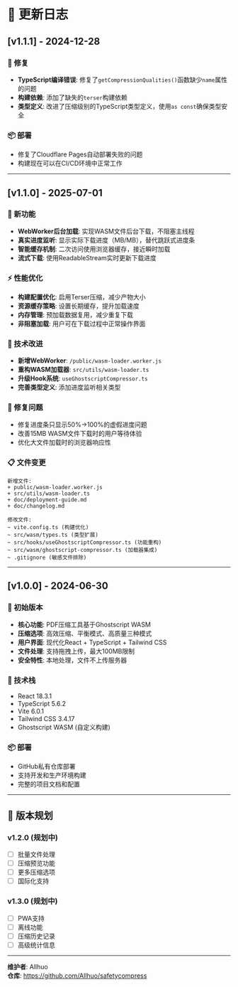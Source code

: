 # 📝 更新日志

## [v1.1.1] - 2024-12-28

### 🔧 修复
- **TypeScript编译错误**: 修复了`getCompressionQualities()`函数缺少`name`属性的问题
- **构建依赖**: 添加了缺失的`terser`构建依赖
- **类型定义**: 改进了压缩级别的TypeScript类型定义，使用`as const`确保类型安全

### 📦 部署
- 修复了Cloudflare Pages自动部署失败的问题
- 构建现在可以在CI/CD环境中正常工作

---

## [v1.1.0] - 2025-07-01

### 🚀 新功能
- **WebWorker后台加载**: 实现WASM文件后台下载，不阻塞主线程
- **真实进度监听**: 显示实际下载进度（MB/MB），替代跳跃式进度条
- **智能缓存机制**: 二次访问使用浏览器缓存，接近瞬时加载
- **流式下载**: 使用ReadableStream实时更新下载进度

### ⚡ 性能优化
- **构建配置优化**: 启用Terser压缩，减少产物大小
- **资源缓存策略**: 设置长期缓存，提升加载速度
- **内存管理**: 预加载数据复用，减少重复下载
- **非阻塞加载**: 用户可在下载过程中正常操作界面

### 🔧 技术改进
- **新增WebWorker**: `/public/wasm-loader.worker.js`
- **重构WASM加载器**: `src/utils/wasm-loader.ts`
- **升级Hook系统**: `useGhostscriptCompressor.ts`
- **完善类型定义**: 添加进度监听相关类型

### 🐛 修复问题
- 修复进度条只显示50%→100%的虚假进度问题
- 改善15MB WASM文件下载时的用户等待体验
- 优化大文件加载时的浏览器响应性

### 📋 文件变更
```
新增文件:
+ public/wasm-loader.worker.js
+ src/utils/wasm-loader.ts
+ doc/deployment-guide.md
+ doc/changelog.md

修改文件:
~ vite.config.ts (构建优化)
~ src/wasm/types.ts (类型扩展)
~ src/hooks/useGhostscriptCompressor.ts (功能重构)
~ src/wasm/ghostscript-compressor.ts (加载器集成)
~ .gitignore (敏感文件排除)
```

---

## [v1.0.0] - 2024-06-30

### 🎉 初始版本
- **核心功能**: PDF压缩工具基于Ghostscript WASM
- **压缩选项**: 高效压缩、平衡模式、高质量三种模式
- **用户界面**: 现代化React + TypeScript + Tailwind CSS
- **文件处理**: 支持拖拽上传，最大100MB限制
- **安全特性**: 本地处理，文件不上传服务器

### 🔧 技术栈
- React 18.3.1
- TypeScript 5.6.2
- Vite 6.0.1
- Tailwind CSS 3.4.17
- Ghostscript WASM (自定义构建)

### 📦 部署
- GitHub私有仓库部署
- 支持开发和生产环境构建
- 完整的项目文档和配置

---

## 🔄 版本规划

### v1.2.0 (规划中)
- [ ] 批量文件处理
- [ ] 压缩预览功能
- [ ] 更多压缩选项
- [ ] 国际化支持

### v1.3.0 (规划中)
- [ ] PWA支持
- [ ] 离线功能
- [ ] 压缩历史记录
- [ ] 高级统计信息

---

**维护者**: Allhuo  
**仓库**: https://github.com/Allhuo/safetycompress 